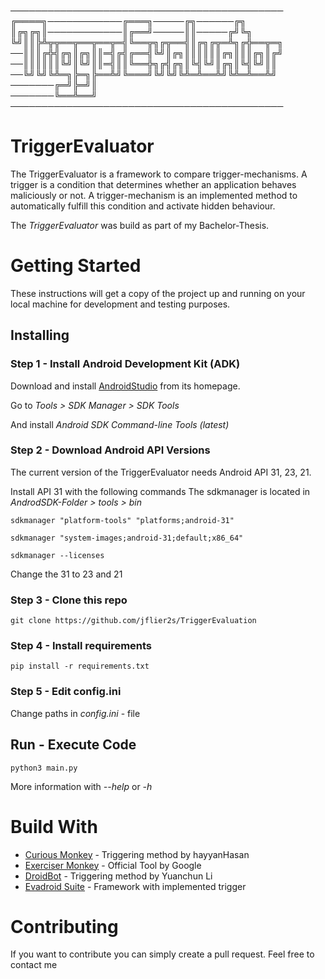 ────────────────────────────────────────────       
╔════╗────────────╔═══╗─────╔╗──────╔╗                          
║╔╗╔╗║────────────║╔══╝─────║║─────╔╝╚╗                        
╚╝║║╠╩╦╦══╦══╦══╦═╣╚══╦╗╔╦══╣║╔╗╔╦═╩╗╔╬══╦═╗                            
──║║║╔╬╣╔╗║╔╗║║═╣╔╣╔══╣╚╝║╔╗║║║║║║╔╗║║║╔╗║╔╝                    
──║║║║║║╚╝║╚╝║║═╣║║╚══╬╗╔╣╔╗║╚╣╚╝║╔╗║╚╣╚╝║║                      
──╚╝╚╝╚╩═╗╠═╗╠══╩╝╚═══╝╚╝╚╝╚╩═╩══╩╝╚╩═╩══╩╝                          
───────╔═╝╠═╝║                                                  
───────╚══╩══╝                                  
────────────────────────────────────────────

# TriggerEvaluator
The TriggerEvaluator is a framework to compare trigger-mechanisms.
A trigger is a condition that determines whether an application behaves maliciously or not.
A trigger-mechanism is an implemented method to automatically fulfill this condition and activate hidden behaviour.

The _TriggerEvaluator_ was build as part of my Bachelor-Thesis.

# Getting Started
These instructions will get a copy of the project up and running on your local machine for development and testing purposes.

## Installing

### Step 1 - Install Android Development Kit (ADK)
Download and install [AndroidStudio](https://developer.android.com/studio) from its homepage.

Go to _Tools > SDK Manager > SDK Tools_

And install _Android SDK Command-line Tools (latest)_

### Step 2 - Download Android API Versions
The current version of the TriggerEvaluator needs Android API 31, 23, 21.

Install API 31 with the following commands
The sdkmanager is located in _AndrodSDK-Folder > tools > bin_
```
sdkmanager "platform-tools" "platforms;android-31"

sdkmanager "system-images;android-31;default;x86_64"

sdkmanager --licenses
```
Change the 31 to 23 and 21

### Step 3 - Clone this repo
```
git clone https://github.com/jflier2s/TriggerEvaluation
```

### Step 4 - Install requirements
```
pip install -r requirements.txt
```

### Step 5 - Edit config.ini
Change paths in _config.ini_ - file

## Run - Execute Code
```
python3 main.py
```
More information with _--help_ or _-h_

# Build With
 - [Curious Monkey](https://github.com/hayyanHasan/Curious-Monkey/) - Triggering method by hayyanHasan
 - [Exerciser Monkey](https://developer.android.com/studio/test/other-testing-tools/monkey) - Official Tool by Google
 - [DroidBot](https://github.com/honeynet/droidbot) - Triggering method by Yuanchun Li
 - [Evadroid Suite](https://ibmmobile.bitbucket.io/) - Framework with implemented trigger

# Contributing
If you want to contribute you can simply create a pull request. Feel free to contact me
